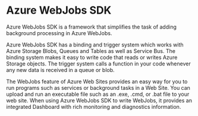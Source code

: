 ﻿Azure WebJobs SDK
===
Azure WebJobs SDK is a framework that simplifies the task of adding background processing in Azure WebJobs.

Azure WebJobs SDK has a binding and trigger system which works with Azure Storage Blobs, Queues and Tables as well as
Service Bus. The binding system makes it easy to write code that reads or writes Azure Storage objects. The trigger
system calls a function in your code whenever any new data is received in a queue or blob.

The WebJobs feature of Azure Web Sites provides an easy way for you to run programs such as services or background tasks
in a Web Site. You can upload and run an executable file such as an .exe, .cmd, or .bat file to your web site. When
using Azure WebJobs SDK to write WebJobs, it provides an integrated Dashboard with rich monitoring and diagnostics
information.

